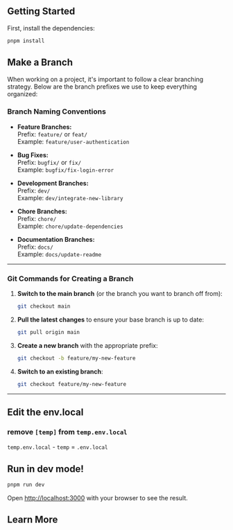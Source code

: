 ## Getting Started

First, install the dependencies:
```bash
pnpm install
```

## **Make a Branch**

When working on a project, it's important to follow a clear branching strategy. Below are the branch prefixes we use to keep everything organized:

### **Branch Naming Conventions**
- **Feature Branches:**  
  Prefix: `feature/` or `feat/`  
  Example: `feature/user-authentication`
  
- **Bug Fixes:**  
  Prefix: `bugfix/` or `fix/`  
  Example: `bugfix/fix-login-error`

- **Development Branches:**  
  Prefix: `dev/`  
  Example: `dev/integrate-new-library`

- **Chore Branches:**  
  Prefix: `chore/`  
  Example: `chore/update-dependencies`

- **Documentation Branches:**  
  Prefix: `docs/`  
  Example: `docs/update-readme`

---

### **Git Commands for Creating a Branch**

1. **Switch to the main branch** (or the branch you want to branch off from):
   ```sh
   git checkout main
   ```

2. **Pull the latest changes** to ensure your base branch is up to date:
   ```sh
   git pull origin main
   ```

3. **Create a new branch** with the appropriate prefix:
   ```sh
   git checkout -b feature/my-new-feature
   ```

4. **Switch to an existing branch**:
   ```sh
   git checkout feature/my-new-feature
   ```

---

## **Edit the env.local**
### remove `[temp]` from `temp.env.local` ###
`temp.env.local` - `temp` = `.env.local`

## **Run in dev mode!**
```bash
pnpm run dev
```
Open [http://localhost:3000](http://localhost:3000) with your browser to see the result.


## Learn More
